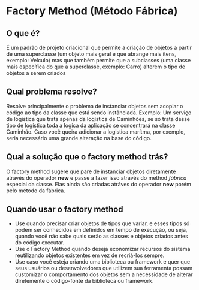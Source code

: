# Factory Method (Método Fábrica)

## O que é?
É um padrão de projeto criacional que permite a criação de objetos a partir de uma superclasse (um objeto mais geral e que abrange mais itens, exemplo: Veículo) mas que também permite que a subclasses (uma classe mais específica do que a superclasse, exemplo: Carro) alterem o tipo de objetos a serem criados

## Qual problema resolve?
Resolve principalmente o problema de instanciar objetos sem acoplar o código ao tipo da classe que está sendo instânciada. 
Exemplo: Um serviço de lógistica que trata apenas da logística de Caminhões, se só trata desse tipo de logística toda a logíca da aplicação se concentrará na classe Caminhão. Caso você queira adicionar a logistica marítma, por exemplo, seria necessário uma grande alteração na base do código.

## Qual a solução que o factory method trás?
O factory method sugere que pare de instanciar objetos diretamente através do operador **new** e passe a fazer isso através do method *fábrica* especial da classe. Elas ainda são criadas atráves do operador **new** porém pelo método da fábrica.

## Quando usar o factory method
* Use quando precisar criar objetos de tipos que variar, e esses tipos só podem ser conhecidos em definidos em tempo de execução, ou seja, quando você não sabe quais serão as classes e objetos criados antes do código executar.
* Use o Factory Method quando deseja economizar recursos do sistema reutilizando objetos existentes em vez de recriá-los sempre.
* Use caso você esteja criando uma biblioteca ou framework e quer que seus usuários ou desenvolvedores que utilizem sua ferramenta possam customizar o comportamento dos objetos sem a necessidade de alterar diretemente o código-fonte da biblioteca ou framework.